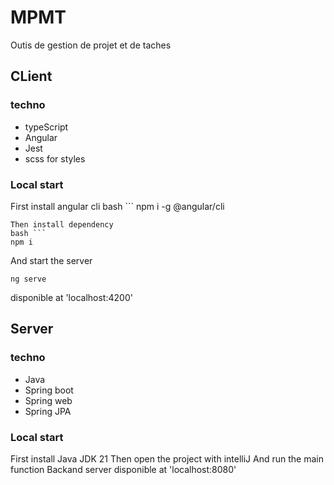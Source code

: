 # MPMT
Outis de gestion de projet et de taches

## CLient 
### techno
- typeScript
- Angular
- Jest
- scss for styles
### Local start

First install angular cli
bash ```
npm i -g @angular/cli
```
Then install dependency
bash ```
npm i
```
And start the server
```
ng serve
```
disponible at 'localhost:4200'


## Server
### techno
- Java
- Spring boot 
- Spring web
- Spring JPA
### Local start
First install Java JDK 21
Then open the project with intelliJ
And run the main function
Backand server disponible at 'localhost:8080'